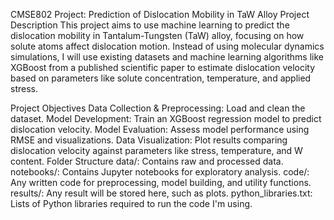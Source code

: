 CMSE802 Project: Prediction of Dislocation Mobility in TaW Alloy
Project Description
This project aims to use machine learning to predict the dislocation mobility in Tantalum-Tungsten (TaW) alloy, focusing on how solute atoms affect dislocation motion. Instead of using molecular dynamics simulations, I will use existing datasets and machine learning algorithms like XGBoost from a published scientific paper to estimate dislocation velocity based on parameters like solute concentration, temperature, and applied stress.

Project Objectives
Data Collection & Preprocessing: Load and clean the dataset.
Model Development: Train an XGBoost regression model to predict dislocation velocity.
Model Evaluation: Assess model performance using RMSE and visualizations.
Data Visualization: Plot results comparing dislocation velocity against parameters like stress, temperature, and W content.
Folder Structure
data/: Contains raw and processed data.
notebooks/: Contains Jupyter notebooks for exploratory analysis.
code/: Any written code for preprocessing, model building, and utility functions.
results/: Any result will be stored here, such as plots.
python_libraries.txt: Lists of Python libraries required to run the code I'm using.
